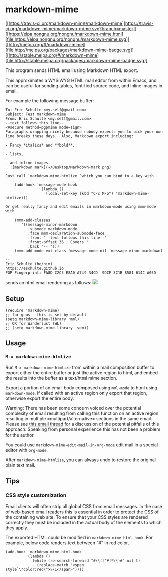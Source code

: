 markdown-mime
=============

[[https://travis-ci.org/markdown-mime/markdown-mime][https://travis-ci.org/markdown-mime/markdown-mime.svg?branch=master]]
[[https://elpa.nongnu.org/nongnu/markdown-mime.html][file:https://elpa.nongnu.org/nongnu/markdown-mime.svg]]
[[http://melpa.org/#/markdown-mime][file:http://melpa.org/packages/markdown-mime-badge.svg]]
[[http://stable.melpa.org/#/markdown-mime][file:http://stable.melpa.org/packages/markdown-mime-badge.svg]]

This program sends HTML email using Markdown HTML export.

This approximates a WYSiWYG HTML mail editor from within Emacs, and
can be useful for sending tables, fontified source code, and inline
images in email.

For example the following message buffer:

```
To: Eric Schulte <my.self@gmail.com>
Subject: Test markdown-mime
From: Eric Schulte <my.self@gmail.com>
--text follows this line--
<#secure method=pgpmime mode=sign>
Paragraphs wrapping nicely because nobody expects you to pick your own
line breaks these days.  Also, Markdown export including:

- Fancy *italics* and **bold**,

- lists,

- and inline images.
  ![markdown mark](~/Desktop/Markdown-mark.png)

Just call `markdown-mime-htmlize `which you can bind to a key with

    (add-hook 'message-mode-hook
                (lambda ()
                  (local-set-key (kbd "C-c M-o") 'markdown-mime-htmlize)))

Or get really fancy and edit emails in markdown-mode using mmm-mode with

    (mmm-add-classes
       '((message-minor-markdown
          :submode markdown-mode
          :face mmm-declaration-submode-face
          :front "--text follows this line--"
          :front-offset 36 ; Covers "
          :back "-- ")))
    (mmm-add-mode-ext-class 'message-mode nil 'message-minor-markdown)

-- 
Eric Schulte (he/him)
https://eschulte.github.io
PGP Fingerprint: FA8D C2C3 E8A0 A749 34CD  9DCF 3C1B 8581 614C A05D
```

sends an html email rendering as follows:
![](file:screenshot.png)


## Setup

```elisp
(require 'markdown-mime)
;; for gnus – this is set by default
(setq markdown-mime-library 'mml)
;; OR for Wanderlust (WL)
;; (setq markdown-mime-library 'semi)
```


## Usage

### `M-x markdown-mime-htmlize`

Run `M-x markdown-mime-htmlize` from within a mail composition buffer
to export either the entire buffer or just the active region to html,
and embed the results into the buffer as a text/html mime section.

Export a portion of an email body composed using `mml-mode` to html
using `markdown-mode`.  If called with an active region only export
that region, otherwise export the entire body.

Warning: There has been some concern voiced over the potential
complexity of email resulting from calling this function on an active
region resulting in multiple =multipart/alternative= sections in the
same email. Please see [this email thread][] for a discussion of the
potential pitfalls of this approach. Speaking from personal experience
this has not been a problem for the author.

[this email thread]: http://thread.gmane.org/gmane.emacs.orgmode/23617

You could use `markdown-mime-edit-mail-in-org-mode` edit mail in a special editor with `org-mode`.

After `markdown-mime-htmlize`, you can always undo to restore the
original plain text mail.

## Tips

### CSS style customization
Email clients will often strip all global CSS from email messages. In
the case of web-based email readers this is essential in order to
protect the CSS of the containing web site. To ensure that your CSS
styles are rendered correctly they must be included in the actual body
of the elements to which they apply.

The exported HTML could be modified in `markdown-mime-html-hook`. For example, below code renders text between "#" in red color,
```elisp
(add-hook 'markdown-mime-html-hook
          (lambda ()
            (while (re-search-forward "#\\([^#]*\\)#" nil t)
              (replace-match "<span style`\"color:red\">\\1</span>"))))
```
